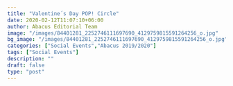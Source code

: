 ```yaml
---
title: "Valentine´s Day POP! Circle"
date: 2020-02-12T11:07:10+06:00
author: Abacus Editorial Team
image: "/images/84401281_2252746111697690_4129759815591264256_o.jpg"
bg_image: "/images/84401281_2252746111697690_4129759815591264256_o.jpg"
categories: ["Social Events","Abacus 2019/2020"]
tags: ["Social Events"]
description: ""
draft: false
type: "post"
---
```

